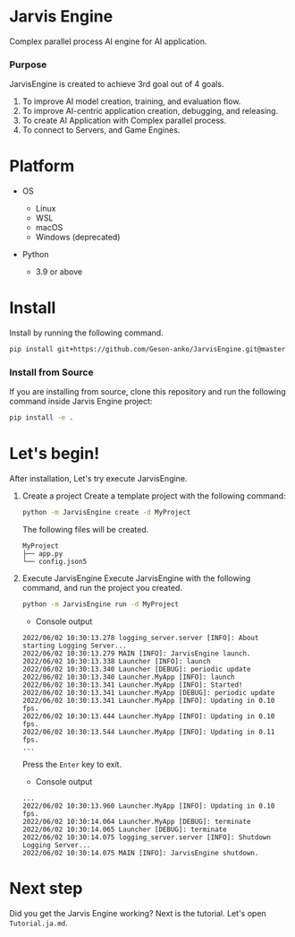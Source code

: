# Jarvis Engine
Complex parallel process AI engine for AI application.

### Purpose
JarvisEngine is created to achieve 3rd goal out of 4 goals.
1. To improve AI model creation, training, and evaluation flow. 
2. To improve AI-centric application creation, debugging, and releasing.
3. To create AI Application with Complex parallel process.
4. To connect to Servers, and Game Engines.

# Platform
- OS
    - Linux
    - WSL
    - macOS 
    - Windows (deprecated)

- Python
    - 3.9 or above
# Install
Install by running the following command.
```sh
pip install git+https://github.com/Geson-anko/JarvisEngine.git@master
```

### Install from Source
If you are installing from source, clone this repository and run the following command inside Jarvis Engine project:
```sh
pip install -e .
```

# Let's begin!
After installation, Let's try execute JarvisEngine.

1. Create a project
    Create a template project with the following command:
    ```sh
    python -m JarvisEngine create -d MyProject
    ```
    The following files will be created.
    ```
    MyProject
    ├── app.py
    └── config.json5
    ```

2. Execute JarvisEngine
    Execute JarvisEngine with the following command, and run the project you created.
    ```sh
    python -m JarvisEngine run -d MyProject
    ```
    - Console output
    ```
    2022/06/02 10:30:13.278 logging_server.server [INFO]: About starting Logging Server...
    2022/06/02 10:30:13.279 MAIN [INFO]: JarvisEngine launch.
    2022/06/02 10:30:13.338 Launcher [INFO]: launch
    2022/06/02 10:30:13.340 Launcher [DEBUG]: periodic update
    2022/06/02 10:30:13.340 Launcher.MyApp [INFO]: launch
    2022/06/02 10:30:13.341 Launcher.MyApp [INFO]: Started!
    2022/06/02 10:30:13.341 Launcher.MyApp [DEBUG]: periodic update
    2022/06/02 10:30:13.341 Launcher.MyApp [INFO]: Updating in 0.10 fps.
    2022/06/02 10:30:13.444 Launcher.MyApp [INFO]: Updating in 0.10 fps.
    2022/06/02 10:30:13.544 Launcher.MyApp [INFO]: Updating in 0.11 fps.
    ...
    ```

    Press the `Enter` key to exit.
    - Console output
    ```
    ...
    2022/06/02 10:30:13.960 Launcher.MyApp [INFO]: Updating in 0.10 fps.
    2022/06/02 10:30:14.064 Launcher.MyApp [DEBUG]: terminate
    2022/06/02 10:30:14.065 Launcher [DEBUG]: terminate
    2022/06/02 10:30:14.075 logging_server.server [INFO]: Shutdown Logging Server...
    2022/06/02 10:30:14.075 MAIN [INFO]: JarvisEngine shutdown.
    ```

# Next step
Did you get the Jarvis Engine working?
Next is the tutorial. Let's open `Tutorial.ja.md`.


